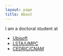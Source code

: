 ```yaml
---
layout: page
title: About
---
```


I am a doctoral student at

* [Ubisoft](https://www.ubisoft.com)
* [LSTA/UMPC](http://www.lsta.lab.upmc.fr/)
* [CEDRIC/CNAM](http://cedric.cnam.fr/)

